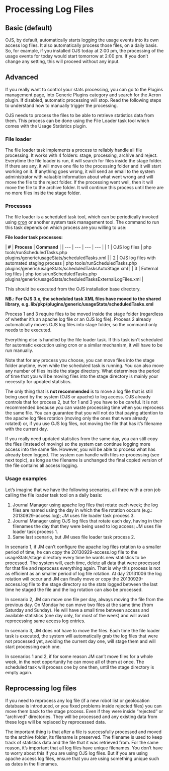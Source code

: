 # Processing Log Files

## **Basic \(default\)**

OJS, by default, automatically starts logging the usage events into its own access log files. It also automatically process those files, on a daily basis. So, for example, if you installed OJS today at 2:00 pm, the processing of the usage events for today would start tomorrow at 2:00 pm. If you don’t change any setting, this will proceed without any input.

## Advanced

If you really want to control your stats processing, you can go to the Plugins management page, into Generic Plugins category and search for the Acron plugin. If disabled, automatic processing will stop. Read the following steps to understand how to manually trigger the processing.

OJS needs to process the files to be able to retrieve statistics data from them. This process can be done using the File Loader task tool which comes with the Usage Statistics plugin.

### File loader

The file loader task implements a process to reliably handle all file processing. It works with 4 folders: stage, processing, archive and reject. Everytime the file loader is run, it will search for files inside the stage folder. If there are any, it will move one file to the processing folder and it will start working on it. If anything goes wrong, it will send an email to the system administrator with valuable information about what went wrong and will move the file to the reject folder. If the processing went well, then it will move the file to the archive folder. It will continue this process until there are no more files inside the stage folder.

### Processes

The file loader is a scheduled task tool, which can be periodically invoked using [cron](https://help.ubuntu.com/community/CronHowto) or another system task management tool. The command to run this task depends on which process are you willing to use:

**File loader task processes:**

| **\#** | **Process** | **Command** |
| --- | --- | --- | --- |
| 1 | OJS log files | php tools/runScheduledTasks.php plugins/generic/usageStats/scheduledTasks.xml |
| 2 | OJS log files with automated staging process | php tools/runScheduledTasks.php plugins/generic/usageStats/scheduledTasksAutoStage.xml |
| 3 | External log files | php tools/runScheduledTasks.php plugins/generic/usageStats/scheduledTasksExternalLogFiles.xml |

This should be executed from the OJS installation base directory.

**NB.: For OJS 3.x, the scheduled task XML files have moved to the shared library, e.g. lib/pkp/plugins/generic/usageStats/scheduledTasks.xml**

Process 1 and 3 require files to be moved inside the stage folder \(regardless of whether it’s an apache log file or an OJS log file\). Process 2 already automatically moves OJS log files into stage folder, so the command only needs to be executed.

Everything else is handled by the file loader task. If this task isn't scheduled for automatic execution using cron or a similar mechanism, it will have to be run manually.

Note that for any process you choose, you can move files into the stage folder anytime, even while the scheduled task is running. You can also move any number of files inside the stage directory. What determines the period of time that you will be moving files into the stage directory is mainly your necessity for updated statistics.

The only thing that is **not recommended** is to move a log file that is still being used by the system \(OJS or apache\) to log access. OJS already controls that for process 2, but for 1 and 3 you have to be careful. It is not recommended because you can waste processing time when you reprocess the same file. You can guarantee that you will not do that paying attention to the apache log files rotation \(moving only the ones that were already rotated\) or, if you use OJS log files, not moving the file that has it’s filename with the current day.

If you really need updated statistics from the same day, you can still copy the files \(instead of moving\) so the system can continue logging more access into the same file. However, you will be able to process what has already been logged. The system can handle with files re-processing \(see next topic\), as long as the filename is unchanged the final copied version of the file contains all access logging.

### **Usage examples**

Let’s imagine that we have the following scenarios, all three with a cron job calling the file loader task tool on a daily basis:

1. Journal Manager using apache log files that rotate each week; the log files are named using the day in which the file rotation occurs \(e.g.: 20130929-access.log\); JM uses file loader task process 3.
2. Journal Manager using OJS log files that rotate each day, having in their filenames the day that they were being used to log access; JM uses file loader task process 1.
3. Same last scenario, but JM uses file loader task process 2.

In scenario 1, if JM can’t configure the apache log files rotation to a smaller period of time, he can copy the 20130929-access.log file to the usageStats/stage directory every time he wants new statistics to be processed. The system will, each time, delete all data that were processed for that file and reprocess everything again. That is why this process is not as efficient as an smaller period of log file rotation. At day 20131006 the log rotation will occur and JM can finally move or copy the 20130929-access.log file to the stage directory so the stats logged between the last time he staged the file and the log rotation can also be processed.

In scenario 2, JM can move one file per day, always moving the file from the previous day. On Monday he can move two files at the same time \(from Saturday and Sunday\). He will have a small time between access and available statistics \(one day only, for most of the week\) and will avoid reprocessing same access log entries.

In scenario 3, JM does not have to move the files. Each time the file loader task is executed, the system will automatically grab the log files that were not processed yet, avoiding the current day one, will stage them and will start processing each one.

In scenarios 1 and 2, if for some reason JM can’t move files for a whole week, in the next opportunity he can move all of them at once. The scheduled task will process one by one then, until the stage directory is empty again.

## Rep**rocessing log files**

If you need to reprocess any log file \(if a new robot list or geolocation database is introduced, or you fixed problems inside rejected files\) you can move them back to the stage process. Even if they were inside “rejected” or “archived” directories. They will be processed and any existing data from these logs will be replaced by reprocessed data.

The important thing is that after a file is successfully processed and moved to the archive folder, its filename is preserved. The filename is used to keep track of statistics data and the file that it was retrieved from. For the same reason, it’s important that all log files have unique filenames. You don’t have to worry about this if you are using OJS log files. But if you are using apache access log files, ensure that you are using something unique such as dates in the filenames.  
  
  



